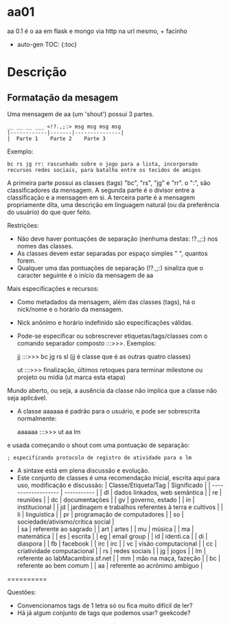 aa01
====

aa 0.1 é o aa em flask e mongo via http na url mesmo, + facinho

* auto-gen TOC:
{:toc}

# Descrição

## Formatação da mesagem

Uma mensagem de aa (um 'shout') possui 3 partes.

    __ __ __ ___ <!?.,;:> msg msg msg msg
    |------------|-------|---------------|
    |  Parte 1    Parte 2    Parte 3

Exemplo:

    bc rs jg rr: rascunhado sobre o jogo para a lista, incorporado recursos redes sociais, para batalha entre os tecidos de amigos

A primeira parte possui as classes (tags) "bc", "rs", "jg" e "rr". o ":", são classificadores da mensagem.
A segunda parte é o divisor entre a classificação e a mensagem em si.
A terceira parte é a mensagem propriamente dita, uma descrição em linguagem natural (ou da preferência do usuário) do que quer feito.

Restrições:
* Não deve haver pontuações de separação (nenhuma destas: !?.,;:) nos nomes das classes.
* As classes devem estar separadas por espaço simples " ", quantos forem.
* Qualquer uma das pontuações de separação (!?.,;:) sinaliza que o caracter seguinte é o início da mensagem de aa

Mais especificações e recursos:
* Como metadados da mensagem, além das classes (tags), há o nick/nome e o horário da mensagem.
* Nick anônimo e horário indefinido são especificações válidas.
* Pode-se especificar ou sobrescrever etiquetas/tags/classes com o comando separador composto :::>>>. Exemplos:

    jj :::>>> bc jg rs sl (jj é classe que é as outras quatro classes)
    
    ut :::>>> finalização, últimos retoques para terminar milestone ou projeto ou mídia (ut marca esta etapa)

Mundo aberto, ou seja, a ausência da classe não implica que a classe não seja aplicável.
* A classe aaaaaa é padrão para o usuário, e pode ser sobrescrita normalmente:

    aaaaaa :::>>> ut aa lm

e usada começando o shout com uma pontuação de separação:

    ; especificando protocolo de registro de atividade para o lm
* A sintaxe está em plena discussão e evolução.
* Este conjunto de classes é uma recomendação inicial, escrita aqui para uso, modificação e discussão:
| Classe/Etiqueta/Tag | Significado |
| ------------------- | ----------- |
| dl                  | dados linkados, web semântica |
| re                  | reuniões |
| dc                  | documentações |
| gv                  | governo, estado |
| in                  | institucional   |
| jd                  | jardinagem e trabalhos referentes à terra e cultivos |
| li                  | linguística |
| pr                  | programação de computadores |
| so                  | sociedade/ativismo/crítica social |  
| sa                  | referente ao sagrado |
| art                  | artes      |
| mu                  | música      |
| ma                  | matemática  |
| es                  | escrita     |
| eg                  | email group |
| id                  | identi.ca   |
| di                  | diaspora    |
| fb                  | facebook    |
| irc                 | irc         |
| vc                  | visão computacional |
| cc                  | criatividade computacional |
| rs                  | redes sociais |
| jg                  | jogos       |
| lm                  | referente ao labMacambira.sf.net |
| mm                  | mão na maça, fazeção   |
| bc                  | referente ao bem comum |
| aa                  | referente ao acrônimo ambíguo |










==========

Questões: 
* Convencionamos tags de 1 letra só ou fica muito difícil de ler?
* Há já algum conjunto de tags que podemos usar? geekcode?


